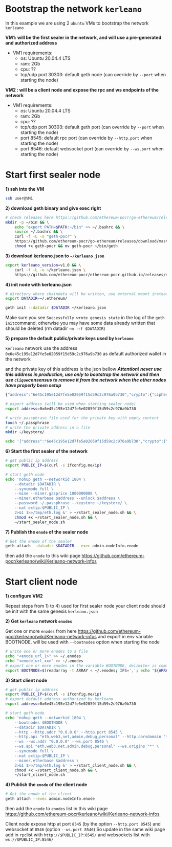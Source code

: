 # Bootstrap the network `kerleano`

In this example we are using 2 `ubuntu` VMs to bootstrap the network `kerleano`

**VM1: will be the first sealer in the network, and will use a pre-generated and authorized address**
- VM1 requirements:
    * os: Ubuntu 20.04.4 LTS
    * ram: 2Gb
    * cpu: ??
    * tcp/udp port 30303: default geth node (can override by `--port` when starting the node)

**VM2 : will be a client node and expose the rpc and ws endpoints of the network**
- VM1 requirements:
    * os: Ubuntu 20.04.4 LTS
    * ram: 2Gb
    * cpu: ??
    * tcp/udp port 30303: default geth port (can override by `--port` when starting the node)
    * port 8545: default rpc port (can override by `--http.port` when starting the node)
    * port 8546: default websocket port (can override by `--ws.port` when starting the node)

# Start first sealer node

**1) ssh into the VM**

```sh
ssh user@VM1
```

**2) download geth binary and give exec right**

```sh
# check releases here https://github.com/ethereum-pocr/go-ethereum/releases
mkdir -p ~/bin && \
    echo "export PATH=$PATH:~/bin" >> ~/.bashrc && \
    source ~/.bashrc && \
    curl -f -L -o "geth-pocr" \
    https://github.com/ethereum-pocr/go-ethereum/releases/download/master/geth && \
    chmod +x geth-pocr && mv geth-pocr ~/bin/geth
```

**3) download kerleano.json to `~/kerleano.json`**

```sh
export kerleano_version=v1.0 && \
    curl -f -L -o ~/kerleano.json \
    https://github.com/ethereum-pocr/ethereum-pocr.github.io/releases/download/$kerleano_version/kerleano.json
```


**4) init node with kerleano.json**

```sh
# directory where chaindata will be written, use external mount instead of ~/.ethereum/
export DATADIR=~/.ethereum/

geth init --datadir $DATADIR ~/kerleano.json
```

Make sure you see `Successfully wrote genesis state` in the log of the `geth init`command, otherwise you may have some data already written that should be deleted (rm datadir `rm -rf $DATADIR`)


**5) prepare the default public/private keys used by `kerleano`**

`kerleano` network use the address `0x6e45c195e12d7fe5e02059f15d59c2c976a9b730` as default authorized wallet in the network

and the private key of this address is the json bellow
***Attention! never use this address in production, use only to bootstrap the network and then use `clique`consensus to remove it from the network when the other nodes have properly been setup***
```javascript
{"address":"6e45c195e12d7fe5e02059f15d59c2c976a9b730","crypto":{"cipher":"aes-128-ctr","ciphertext":"d3843d290994fbbdfaeddb9b049d35879af7ac68113210b466f936427f2ff263","cipherparams":{"iv":"eebb6604899c19c5cbab122e8d7aafc4"},"kdf":"scrypt","kdfparams":{"dklen":32,"n":262144,"p":1,"r":8,"salt":"18bec5873f021f6dadbe93ca90154832d831bee5f528342b4cfa3c3190f99036"},"mac":"f908a7daa8e98323a360112c589b1e5496e8cf59125835a19eb485452eff2431"},"id":"d6f4754c-1aa6-42b4-94d0-71eb4a072743","version":3}
```

```sh
# export address (will be used when starting sealer node)
export address=0x6e45c195e12d7fe5e02059f15d59c2c976a9b730

# write passphrase file used for the private key with empty content
touch ~/.passphrase
# write the private address in a file
mkdir ~/keystore/

echo '{"address":"6e45c195e12d7fe5e02059f15d59c2c976a9b730","crypto":{"cipher":"aes-128-ctr","ciphertext":"d3843d290994fbbdfaeddb9b049d35879af7ac68113210b466f936427f2ff263","cipherparams":{"iv":"eebb6604899c19c5cbab122e8d7aafc4"},"kdf":"scrypt","kdfparams":{"dklen":32,"n":262144,"p":1,"r":8,"salt":"18bec5873f021f6dadbe93ca90154832d831bee5f528342b4cfa3c3190f99036"},"mac":"f908a7daa8e98323a360112c589b1e5496e8cf59125835a19eb485452eff2431"},"id":"d6f4754c-1aa6-42b4-94d0-71eb4a072743","version":3}' > ~/keystore/pkey_6e45c195e12d7fe5e02059f15d59c2c976a9b730


```

**6) Start the first sealer of the network**

```sh
# get public ip address
export PUBLIC_IP=$(curl -s ifconfig.me/ip)

# start geth node
echo 'nohup geth --networkid 1804 \
    --datadir $DATADIR \
    --syncmode full \
    --mine --miner.gasprice 1000000000 \
    --miner.etherbase $address --unlock $address \
    --password ~/.passphrase --keystore ~/keystore/ \
    --nat extip:$PUBLIC_IP \
    2>&1 1>>/tmp/eth.log &' > ~/start_sealer_node.sh && \
    chmod +x ~/start_sealer_node.sh && \
    ~/start_sealer_node.sh
```

**7) Publish the `enode` of the sealer node**

```sh
# Get the enode of the sealer
geth attach --datadir $DATADIR --exec admin.nodeInfo.enode
```

then add the `enode` to this wiki page https://github.com/ethereum-pocr/kerleano/wiki/Kerleano-network-infos

# Start client node

**1) configure VM2**

Repeat steps from 1) to 4) used for first sealer node
your client node should be init with the same genesis `kerleano.json`

**2) Get `kerleano` network `enodes`**

Get one or more `enodes` from here https://github.com/ethereum-pocr/kerleano/wiki/Kerleano-network-infos and export in env variable BOOTNODE.
will be used with `--bootnodes` option when starting the node

```sh
# write one or more enodes to a file
echo "<enode_url_1>" >> ~/.enodes
echo "<enode_url_xx>" >> ~/.enodes
# export one or more enodes in the variable BOOTNODE, delimiter is comma`
export BOOTNODE=$(readarray -t ARRAY < ~/.enodes; IFS=','; echo "${ARRAY[*]}")
```

**3) Start client node**

```sh
# get public ip address
export PUBLIC_IP=$(curl -s ifconfig.me/ip)
# export default address authorized by kerleano
export address=0x6e45c195e12d7fe5e02059f15d59c2c976a9b730

# start geth node
echo 'nohup geth --networkid 1804 \
    --bootnodes $BOOTNODE \
    --datadir $DATADIR \
    --http --http.addr "0.0.0.0" --http.port 8545 \
    --http.api "eth,web3,net,admin,debug,personal" --http.corsdomain "*" \
    --ws --ws.addr "0.0.0.0" --ws.port 8546 \
    --ws.api "eth,web3,net,admin,debug,personal" --ws.origins "*" \
    --syncmode full \
    --nat extip:$PUBLIC_IP \
    --miner.etherbase $address \
    2>&1 1>>/tmp/eth.log &' > ~/start_client_node.sh && \
    chmod +x ~/start_client_node.sh && \
    ~/start_client_node.sh
```

**4) Publish the `enode` of the client node**

```sh
# Get the enode of the client
geth attach --exec admin.nodeInfo.enode
```
then add the `enode` to `enodes` list in this wiki page https://github.com/ethereum-pocr/kerleano/wiki/Kerleano-network-infos

Client node expose http at port `8545` (by the option `--http.port 8545`) and websocket at `8546` (option `--ws.port 8546`)
So update in the same wiki page add in `rpc`list with `http://$PUBLIC_IP:8545/` and websockets list with `ws://$PUBLIC_IP:8546/`

